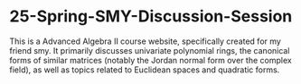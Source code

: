 # 25-Spring-SMY-Discussion-Session
This is a Advanced Algebra II course website, specifically created for my friend smy. It primarily discusses univariate polynomial rings, the canonical forms of similar matrices (notably the Jordan normal form over the complex field), as well as topics related to Euclidean spaces and quadratic forms.
